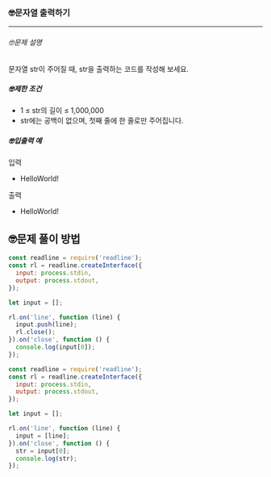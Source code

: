 ### 🤓문자열 출력하기

---

###### 🤓문제 설명

문자열 str이 주어질 때, str을 출력하는 코드를 작성해 보세요.

##### 🤓제한 조건

- 1 ≤ str의 길이 ≤ 1,000,000
- str에는 공백이 없으며, 첫째 줄에 한 줄로만 주어집니다.

##### 🤓입출력 예

입력

- HelloWorld!

출력

- HelloWorld!

## 🤓문제 풀이 방법

```javascript
const readline = require('readline');
const rl = readline.createInterface({
  input: process.stdin,
  output: process.stdout,
});

let input = [];

rl.on('line', function (line) {
  input.push(line);
  rl.close();
}).on('close', function () {
  console.log(input[0]);
});
```

```javascript
const readline = require('readline');
const rl = readline.createInterface({
  input: process.stdin,
  output: process.stdout,
});

let input = [];

rl.on('line', function (line) {
  input = [line];
}).on('close', function () {
  str = input[0];
  console.log(str);
});
```
